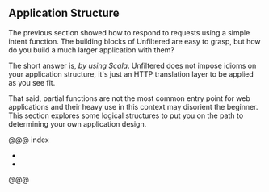 Application Structure
---------------------

The previous section showed how to respond to requests using a simple
intent function. The building blocks of Unfiltered are easy to grasp,
but how do you build a much larger application with them?

The short answer is, *by using Scala*. Unfiltered does not impose
idioms on your application structure, it's just an HTTP translation
layer to be applied as you see fit.

That said, partial functions are not the most common entry point for
web applications and their heavy use in this context may disorient the
beginner. This section explores some logical structures to put you on
the path to determining your own application design.

@@@ index

* [ ](a.md)
* [ ](b.md)

@@@
